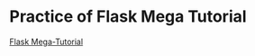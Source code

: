 # Practice of Flask Mega Tutorial

[Flask Mega-Tutorial](https://blog.miguelgrinberg.com/post/the-flask-mega-tutorial-part-i-hello-world)
